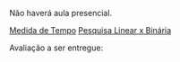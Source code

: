 Não haverá aula presencial.

[Medida de Tempo](Medida%20de%20Tempo)
[Pesquisa Linear x Binária](Pesquisa%20Linear%20x%20Binária.md)


Avaliação a ser entregue:
